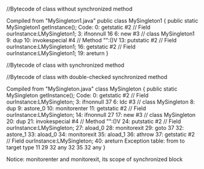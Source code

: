 //Bytecode of class without synchronized method

Compiled from "MySingleton1.java"
public class MySingleton1 {
  public static MySingleton1 getInstance();
    Code:
       0: getstatic     #2                  // Field ourInstance:LMySingleton1;
       3: ifnonnull     16
       6: new           #3                  // class MySingleton1
       9: dup
      10: invokespecial #4                  // Method "<init>":()V
      13: putstatic     #2                  // Field ourInstance:LMySingleton1;
      16: getstatic     #2                  // Field ourInstance:LMySingleton1;
      19: areturn
}


//Bytecode of class with synchronized method 





//Bytecode of class with double-checked synchronized method

Compiled from "MySingleton.java"
class MySingleton {
  public static MySingleton getInstance();
    Code:
       0: getstatic     #2                  // Field ourInstance:LMySingleton;
       3: ifnonnull     37
       6: ldc           #3                  // class MySingleton
       8: dup
       9: astore_0
      10: monitorenter
      11: getstatic     #2                  // Field ourInstance:LMySingleton;
      14: ifnonnull     27
      17: new           #3                  // class MySingleton
      20: dup
      21: invokespecial #4                  // Method "<init>":()V
      24: putstatic     #2                  // Field ourInstance:LMySingleton;
      27: aload_0
      28: monitorexit
      29: goto          37
      32: astore_1
      33: aload_0
      34: monitorexit
      35: aload_1
      36: athrow
      37: getstatic     #2                  // Field ourInstance:LMySingleton;
      40: areturn
    Exception table:
       from    to  target type
          11    29    32   any
          32    35    32   any
}

Notice: monitorenter and monitorexit, its scope of synchronized block
